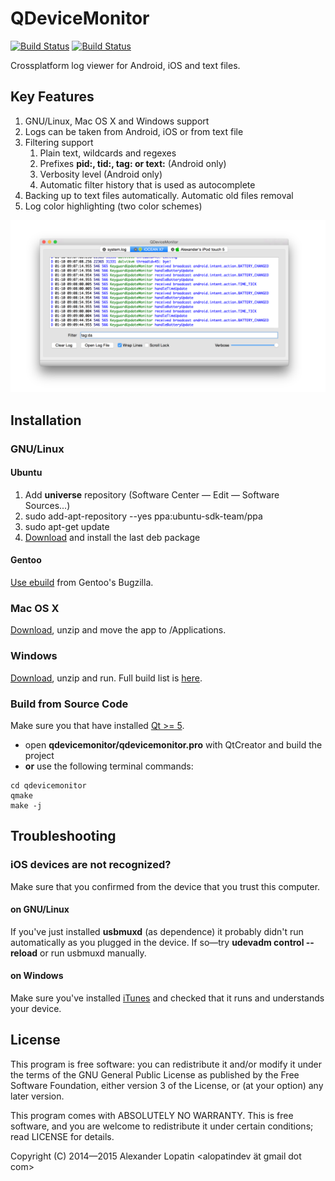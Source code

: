 QDeviceMonitor
==============

[![Build Status](https://api.travis-ci.org/alopatindev/qdevicemonitor.svg?branch=master)](https://travis-ci.org/alopatindev/qdevicemonitor)
[![Build Status](https://ci.appveyor.com/api/projects/status/0uex640qxdalur5n?svg=true)](https://ci.appveyor.com/project/alopatindev/qdevicemonitor)

Crossplatform log viewer for Android, iOS and text files.

Key Features
------------
1. GNU/Linux, Mac OS X and Windows support
2. Logs can be taken from Android, iOS or from text file
3. Filtering support
    1. Plain text, wildcards and regexes
    2. Prefixes **pid:, tid:, tag: or text:** (Android only)
    3. Verbosity level (Android only)
    4. Automatic filter history that is used as autocomplete
4. Backing up to text files automatically. Automatic old files removal
5. Log color highlighting (two color schemes)

![Main Window](screenshots/mainwindow-osx.png)

Installation
------------

### GNU/Linux
#### Ubuntu
1. Add **universe** repository (Software Center — Edit — Software Sources...)
2. sudo add-apt-repository --yes ppa:ubuntu-sdk-team/ppa
3. sudo apt-get update
4. [Download](http://qdevicemonitor.uhostall.com/ubuntu) and install the last deb package

#### Gentoo
[Use ebuild](https://bugs.gentoo.org/show_bug.cgi?id=532898) from Gentoo's Bugzilla.

### Mac OS X
[Download](http://qdevicemonitor.uhostall.com/osx), unzip and move the app to /Applications.

### Windows
[Download](https://ci.appveyor.com/project/alopatindev/qdevicemonitor/build/artifacts), unzip and run.
Full build list is [here](https://ci.appveyor.com/project/alopatindev/qdevicemonitor/history).

### Build from Source Code
Make sure you that have installed [Qt >= 5](http://www.qt.io/download-open-source).
* open **qdevicemonitor/qdevicemonitor.pro** with QtCreator and build the project
* **or** use the following terminal commands:
```
cd qdevicemonitor
qmake
make -j
```

Troubleshooting
---------------

### iOS devices are not recognized?
Make sure that you confirmed from the device that you trust this computer.

#### on GNU/Linux
If you've just installed **usbmuxd** (as dependence) it probably didn't run
automatically as you plugged in the device.
If so—try **udevadm control --reload** or run usbmuxd manually.

#### on Windows
Make sure you've installed [iTunes](https://www.apple.com/itunes/download/)
and checked that it runs and understands your device.

License
-------

This program is free software: you can redistribute it and/or modify
it under the terms of the GNU General Public License as published by
the Free Software Foundation, either version 3 of the License, or (at
your option) any later version.

This program comes with ABSOLUTELY NO WARRANTY.
This is free software, and you are welcome to redistribute it
under certain conditions; read LICENSE for details.

Copyright (C) 2014—2015  Alexander Lopatin <alopatindev ät gmail dot com>
